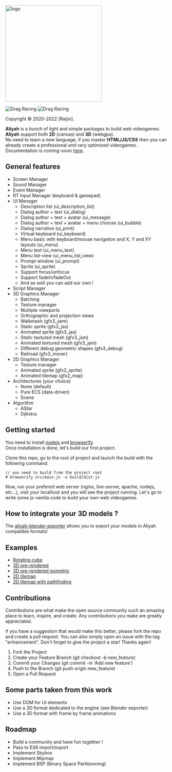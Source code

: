 <img src="https://sprightly-beijinho.netlify.app/assets/images/logo-9849da864a27064e12d65e3ceffb5488.jpg" alt="logo" width="300"/>

![Drag Racing](https://img.shields.io/badge/lang-javascript-f39f37) ![Drag Racing](https://img.shields.io/badge/release-v1.0.0-blue)

Copyright © 2020-2022 [Raijin].

**Aliyah** is a bunch of light and simple packages to build web videogames.    
**Aliyah** support both **2D** (canvas) and **3D** (webgpu).    
No need to learn a new language, if you master **HTML/JS/CSS** then you can already create a professional and very optimized videogames.
Documentation is coming-soon [here](https://aliyah-engine.com/).

## General features
- Screen Manager
- Sound Manager
- Event Manager
- RT Input Manager (keyboard & gamepad)
- UI Manager
    - Description list (ui_description_list)
    - Dialog author + text (ui_dialog)
    - Dialog author + text + avatar (ui_message)
    - Dialog author + text + avatar + menu choices (ui_bubble)
    - Dialog narrative (ui_print)
    - Virtual keyboard (ui_keyboard)
    - Menu basic with keyboard/mouse navigation and X, Y and XY layouts (ui_menu)
    - Menu text (ui_menu_text)
    - Menu list-view (ui_menu_list_view)
    - Prompt window (ui_prompt)
    - Sprite (ui_sprite)
    - Support focus/unfocus
    - Support fadeIn/fadeOut
    - And as well you can add our own !
- Script Manager
- 3D Graphics Manager
    - Batching
    - Texture manager
    - Multiple viewports
    - Orthographic and projection views
    - Walkmesh (gfx3_jwm)
    - Static sprite (gfx3_jss)
    - Animated sprite (gfx3_jas)
    - Static textured mesh (gfx3_jsm)
    - Animated textured mesh (gfx3_jam)
    - Different debug geometric shapes (gfx3_debug)
    - Railroad (gfx3_mover)
- 2D Graphics Manager
    - Texture manager
    - Animated sprite (gfx2_sprite)
    - Animated tilemap (gfx2_map)
- Architectures (your choice)
    - None (default)
    - Pure ECS (data-driven)
    - Scene
- Algorithm
    - AStar
    - Djikstra

## Getting started
You need to install [nodejs](https://nodejs.org/en/download/) and [browserify](https://browserify.org/).    
Once installation is done, let's build our first project.     

Clone this repo, go to the root of project and launch the build with the following command:
```
// you need to build from the project root
# browserify src/main.js -o build/dist.js
```

Now, run your prefered web server (nginx, live-server, apache, nodejs, etc...), visit your localhost and you will see the project running.
Let's go to write some js-vanilla code to build your own web videogames.

## How to integrate your 3D models ?
The [aliyah-blender-exporter](https://anubancorp.itch.io/aliyah-engine) allows you to export your models in Aliyah compatible formats!

## Examples
- [Rotating cube](https://aliyah-engine.com/samples/rotating-cube/)
- [3D pre-rendered](https://aliyah-engine.com/samples/prerendered/)
- [3D pre-rendered isometric](https://aliyah-engine.com/samples/prerendered-isometric/)
- [2D tilemap](https://aliyah-engine.com/samples/tilemap/)
- [2D tilemap with pathfinding](https://aliyah-engine.com/samples/tilemap-pathfinding/)

## Contributions
Contributions are what make the open source community such an amazing place to learn, inspire, and create. Any contributions you make are greatly appreciated.

If you have a suggestion that would make this better, please fork the repo and create a pull request. You can also simply open an issue with the tag "enhancement". Don't forget to give the project a star! Thanks again!    

1. Fork the Project
2. Create your Feature Branch (git checkout -b new_feature)
3. Commit your Changes (git commit -m 'Add new feature')
4. Push to the Branch (git push origin new_feature)
5. Open a Pull Request

## Some parts taken from this work
- Use DOM for UI elements
- Use a 3D format dedicated to the engine (see Blender exporter)
- Use a 3D format with frame by frame animations

## Roadmap
- Build a community and have fun together !
- Pass to ES6 import/export
- Implement Skybox
- Implement Mipmap
- Implement BSP (Binary Space Partitionning)
